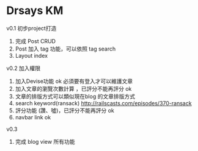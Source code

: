 Drsays KM
==

v0.1 初步project打造 
 1. 完成 Post CRUD
 2. Post 加入 tag 功能，可以依照 tag search
 3. Layout index

 v0.2 加入權限
 1. 加入Devise功能 ok
    必須要有登入才可以維護文章
 2. 加入文章的瀏覽次數計算 ，已評分不能再評分 ok
 3. 文章的排版方式可以類似現在blog 的文章排版方式 
 4. search keyword(ransack)
    http://railscasts.com/episodes/370-ransack 
 5. 評分功能 (讚、噓)，已評分不能再評分 ok
 6. navbar link ok

 v0.3
  1. 完成 blog view 所有功能


   
